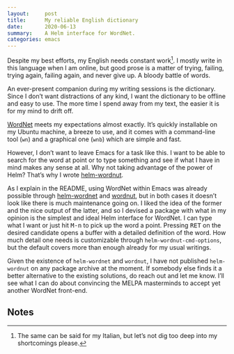 ```yaml
---
layout:     post
title:      My reliable English dictionary
date:       2020-06-13
summary:    A Helm interface for WordNet.
categories: emacs
---
```


Despite my best efforts, my English needs constant work[^1]. I mostly write in this
language when I am online, but good prose is a matter of trying, failing, trying
again, failing again, and never give up. A bloody battle of words.

An ever-present companion during my writing sessions is the dictionary. Since
I don’t want distractions of any kind, I want the dictionary to be offline and
easy to use. The more time I spend away from my text, the easier it is for my
mind to drift off.

[WordNet](https://wordnet.princeton.edu) meets my expectations almost exactly. It’s quickly installable on my
Ubuntu machine, a breeze to use, and it comes with a command-line tool (`wn`) and
a graphical one (`wnb`) which are simple and fast.

However, I don’t want to leave Emacs for a task like this. I want to be able to
search for the word at point or to type something and see if what I have in mind
makes any sense at all. Why not taking advantage of the power of Helm?
That’s why I wrote [helm-wordnut](https://github.com/emacs-helm/helm-wordnut). 

As I explain in the README, using WordNet within Emacs was already possible
through [helm-wordnet](https://github.com/raghavgautam/helm-wordnet) and [wordnut](https://github.com/gromnitsky/wordnut), but in both cases it doesn’t look like there
is much maintenance going on. I liked the idea of the former and the nice output
of the latter, and so I devised a package with what in my opinion is the
simplest and ideal Helm interface for WordNet. I can type what I want or just
hit <kbd>M-n</kbd> to pick up the word a point. Pressing <kbd>RET</kbd> on the desired candidate opens
a buffer with a detailed definition of the word. How much detail one needs is
customizable through `helm-wordnut-cmd-options`, but the default covers more than
enough already for my usual writings.

Given the existence of `helm-wordnet` and `wordnut`, I have not published
`helm-wordnut` on any package archive at the moment. If somebody else finds it a
better alternative to the existing solutions, do reach out and let me know. I’ll
see what I can do about convincing the MELPA masterminds to accept yet another
WordNet front-end.

## Notes

[^1]: The same can be said for my Italian, but let’s not dig too deep into my
    shortcomings please.
